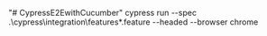 "# CypressE2EwithCucumber" 
cypress run --spec .\cypress\integration\features\*.feature --headed --browser chrome
